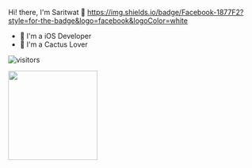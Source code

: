 Hi! there, I'm Saritwat 🙏
https://img.shields.io/badge/Facebook-1877F2?style=for-the-badge&logo=facebook&logoColor=white


- 📱 I'm a iOS Developer
- 🌵 I'm a Cactus Lover 



![visitors](https://visitor-badge.glitch.me/badge?page_id=page.id)


<img height="180em" src="https://github-readme-stats.vercel.app/api?username=anutakoon&show_icons=true&hide_border=true&&count_private=true&include_all_commits=true" />
